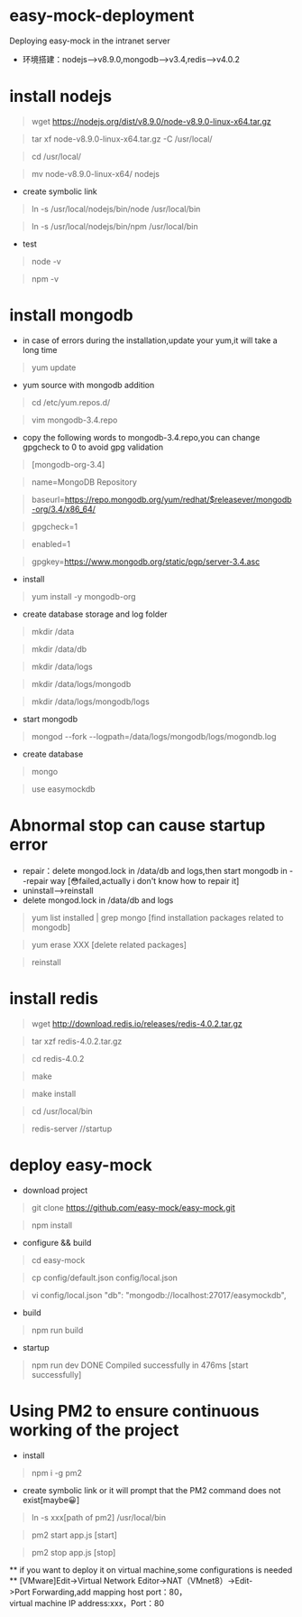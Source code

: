 # easy-mock-deployment
Deploying easy-mock in the intranet server

- 环境搭建：nodejs-->v8.9.0,mongodb-->v3.4,redis-->v4.0.2 


# install nodejs
> wget https://nodejs.org/dist/v8.9.0/node-v8.9.0-linux-x64.tar.gz

> tar xf node-v8.9.0-linux-x64.tar.gz -C /usr/local/

> cd /usr/local/

> mv node-v8.9.0-linux-x64/ nodejs

- create symbolic link 
> ln -s /usr/local/nodejs/bin/node /usr/local/bin

> ln -s /usr/local/nodejs/bin/npm /usr/local/bin

- test 
> node -v

> npm -v


# install mongodb
- in case of errors during the installation,update your yum,it will take a long time 
> yum update

- yum source with mongodb addition 
> cd /etc/yum.repos.d/

> vim mongodb-3.4.repo
- copy the following words to mongodb-3.4.repo,you can change gpgcheck to 0 to avoid gpg validation 
>[mongodb-org-3.4] 

>name=MongoDB Repository 

>baseurl=https://repo.mongodb.org/yum/redhat/$releasever/mongodb-org/3.4/x86_64/ 

>gpgcheck=1 

>enabled=1 

>gpgkey=https://www.mongodb.org/static/pgp/server-3.4.asc

- install 
> yum install -y mongodb-org

- create database storage and log folder 
> mkdir /data

> mkdir /data/db

> mkdir /data/logs

> mkdir /data/logs/mongodb

> mkdir /data/logs/mongodb/logs

- start mongodb 
> mongod --fork --logpath=/data/logs/mongodb/logs/mogondb.log

- create database
> mongo

> use easymockdb

# Abnormal stop can cause startup error
- repair：delete mongod.lock in /data/db and logs,then start mongodb in --repair way [😳failed,actually i don't know how to repair it]
- uninstall-->reinstall 
- delete mongod.lock in /data/db and logs
> yum list installed | grep mongo [find installation packages related to mongodb]

> yum erase XXX [delete related packages]

> reinstall

# install redis
> wget http://download.redis.io/releases/redis-4.0.2.tar.gz

> tar xzf redis-4.0.2.tar.gz

> cd redis-4.0.2

> make

> make install

> cd /usr/local/bin

> redis-server   //startup

# deploy easy-mock

- download project 
> git clone https://github.com/easy-mock/easy-mock.git

> npm install

- configure && build 
> cd easy-mock

> cp config/default.json config/local.json

> vi config/local.json
"db": "mongodb://localhost:27017/easymockdb",

- build 
> npm run build

- startup 
> npm run dev
DONE Compiled successfully in 476ms [start successfully]


# Using PM2 to ensure continuous working of the project

- install 
> npm i -g pm2

- create symbolic link or it will prompt that the PM2 command does not exist[maybe😀] 
> ln   -s   xxx[path of pm2]   /usr/local/bin

> pm2 start app.js [start]

> pm2 stop app.js [stop]


** if you want to deploy it on virtual machine,some configurations is needed **
[VMware]Edit->Virtual Network Editor->NAT（VMnet8）->Edit->Port Forwarding,add mapping host port：80，virtual machine IP address:xxx，Port：80
